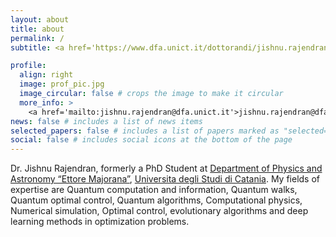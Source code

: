 ```yaml
---
layout: about
title: about
permalink: /
subtitle: <a href='https://www.dfa.unict.it/dottorandi/jishnu.rajendran'>Affiliations</a>.Universita degli Studi di Catania

profile:
  align: right
  image: prof_pic.jpg
  image_circular: false # crops the image to make it circular
  more_info: >
    <a href='mailto:jishnu.rajendran@dfa.unict.it'>jishnu.rajendran@dfa.unict.it</a>
news: false # includes a list of news items
selected_papers: false # includes a list of papers marked as "selected={true}"
social: false # includes social icons at the bottom of the page
---
```

Dr. Jishnu Rajendran, formerly a PhD Student at [Department of Physics and Astronomy &ldquo;Ettore Majorana&rdquo;](http://www.dfa.unict.it/en), [Universita degli Studi di Catania](https://www.unict.it/en). My fields of expertise are Quantum computation and information, Quantum walks, Quantum optimal control, Quantum algorithms, Computational physics, Numerical simulation, Optimal control, evolutionary algorithms and deep learning methods in optimization problems.
